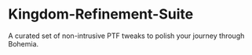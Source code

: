 # Kingdom-Refinement-Suite
A curated set of non-intrusive PTF tweaks to polish your journey through Bohemia.
